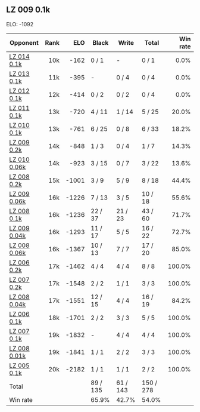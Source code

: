 ## LZ 009 0.1k ##

ELO: -1092

Opponent | Rank | ELO | Black | Write | Total | Win rate
---------|-----:|----:|-------|-------|-------|-------:
[LZ 014 0.1k](LZ%20014%200.1k.md) | 10k | -162 | 0 / 1 | - | 0 / 1 | 0.0%
[LZ 013 0.1k](LZ%20013%200.1k.md) | 11k | -395 | - | 0 / 4 | 0 / 4 | 0.0%
[LZ 012 0.1k](LZ%20012%200.1k.md) | 12k | -414 | 0 / 2 | 0 / 2 | 0 / 4 | 0.0%
[LZ 011 0.1k](LZ%20011%200.1k.md) | 13k | -720 | 4 / 11 | 1 / 14 | 5 / 25 | 20.0%
[LZ 010 0.1k](LZ%20010%200.1k.md) | 13k | -761 | 6 / 25 | 0 / 8 | 6 / 33 | 18.2%
[LZ 009 0.2k](LZ%20009%200.2k.md) | 14k | -848 | 1 / 3 | 0 / 4 | 1 / 7 | 14.3%
[LZ 010 0.06k](LZ%20010%200.06k.md) | 14k | -923 | 3 / 15 | 0 / 7 | 3 / 22 | 13.6%
[LZ 008 0.2k](LZ%20008%200.2k.md) | 15k | -1001 | 3 / 9 | 5 / 9 | 8 / 18 | 44.4%
[LZ 009 0.06k](LZ%20009%200.06k.md) | 16k | -1226 | 7 / 13 | 3 / 5 | 10 / 18 | 55.6%
[LZ 008 0.1k](LZ%20008%200.1k.md) | 16k | -1236 | 22 / 37 | 21 / 23 | 43 / 60 | 71.7%
[LZ 009 0.04k](LZ%20009%200.04k.md) | 16k | -1293 | 11 / 17 | 5 / 5 | 16 / 22 | 72.7%
[LZ 008 0.06k](LZ%20008%200.06k.md) | 16k | -1367 | 10 / 13 | 7 / 7 | 17 / 20 | 85.0%
[LZ 006 0.2k](LZ%20006%200.2k.md) | 17k | -1462 | 4 / 4 | 4 / 4 | 8 / 8 | 100.0%
[LZ 007 0.2k](LZ%20007%200.2k.md) | 17k | -1548 | 2 / 2 | 1 / 1 | 3 / 3 | 100.0%
[LZ 008 0.04k](LZ%20008%200.04k.md) | 17k | -1551 | 12 / 15 | 4 / 4 | 16 / 19 | 84.2%
[LZ 006 0.1k](LZ%20006%200.1k.md) | 18k | -1701 | 2 / 2 | 3 / 3 | 5 / 5 | 100.0%
[LZ 007 0.1k](LZ%20007%200.1k.md) | 19k | -1832 | - | 4 / 4 | 4 / 4 | 100.0%
[LZ 008 0.01k](LZ%20008%200.01k.md) | 19k | -1841 | 1 / 1 | 2 / 2 | 3 / 3 | 100.0%
[LZ 005 0.1k](LZ%20005%200.1k.md) | 20k | -2182 | 1 / 1 | 1 / 1 | 2 / 2 | 100.0%
Total | | | 89 / 135 | 61 / 143 | 150 / 278 | 
Win rate| | | 65.9% | 42.7% | 54.0% | 
